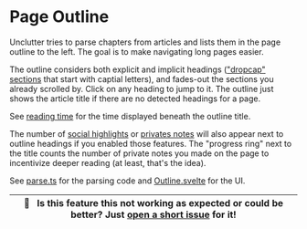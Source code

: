 # Page Outline

Unclutter tries to parse chapters from articles and lists them in the page outline to the left. The goal is to make navigating long pages easier.

The outline considers both explicit and implicit headings (["dropcap" sections](https://www.newyorker.com/magazine/2018/11/12/why-doctors-hate-their-computers) that start with captial letters), and fades-out the sections you already scrolled by. Click on any heading to jump to it. The outline just shows the article title if there are no detected headings for a page.

See [reading time](https://github.com/lindylearn/unclutter/blob/main/docs/reading-time.md) for the time displayed beneath the outline title.

The number of [social highlights](https://github.com/lindylearn/unclutter/blob/main/docs/social-highlights.md) or [privates notes](https://github.com/lindylearn/unclutter/blob/main/docs/annotations.md) will also appear next to outline headings if you enabled those features. The "progress ring" next to the title counts the number of private notes you made on the page to incentivize deeper reading (at least, that's the idea).

See [parse.ts](https://github.com/lindylearn/unclutter/blob/main/source/overlay/outline/parse.ts) for the parsing code and [Outline.svelte](https://github.com/lindylearn/unclutter/blob/main/source/overlay/outline/Outline.svelte) for the UI.

| 🐛     **Is this feature this not working as expected or could be better? Just [open a short issue](https://github.com/lindylearn/unclutter/issues/new) for it!** |
| ----------------------------------------------------------------------------------------------------------------------------------------------------------------- |

